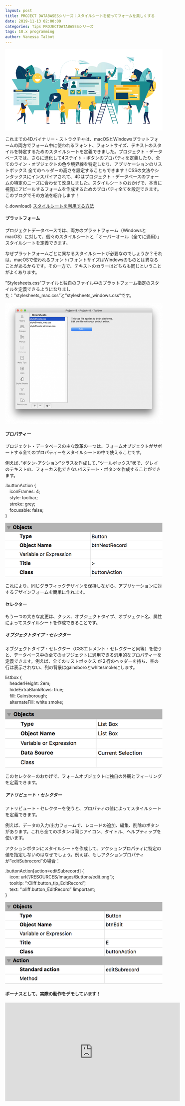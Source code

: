 ```yaml
---
layout: post
title: PROJECT DATABASESシリーズ：スタイルシートを使ってフォームを美しくする
date: 2019-11-13 02:00:00
categories: Tips PROJECTDATABASESシリーズ
tags: 18.x programming
author: Vanessa Talbot
---
```


![project-database-stylesheet](/images/blog/11-06/stylesheet.png)

これまでの4Dバイナリー・ストラクチャは、macOSとWindowsプラットフォームの両方でフォーム中に使われるフォント、フォントサイズ、テキストのスタイルを特定するためのスタイルシートを定義できました。プロジェクト・データベースでは、さらに進化して4ステイト・ボタンのプロパティを定義したり、全てのライン・オブジェクトの色や境界線を特定したり、アプリケーションのリストボックス 全てのヘッダーの高さを設定することもできます！CSSの文法やシンタックスにインスパイアされて、4Dはプロジェクト・データベースのフォームの特定のニーズに合わせて改良しました。スタイルシートのおかげで、本当に視覚にアピールするフォームを作成するためのプロパティ全てを設定できます。このブログでその方法を紹介します！

{:.download}
[スタイルシートを利用する方法](https://github.com/4D-JP/HDI/releases/download/18/HDI_StyleSheet.zip)

#### プラットフォーム
プロジェクトデータベースでは、両方のプラットフォーム（WindowsとmacOS）に対して、個々のスタイルシートと「オーバーオール（全てに適用）」スタイルシートを定義できます。

なぜプラットフォームごとに異なるスタイルシートが必要なのでしょうか？それは、macOSで使われるフォント/フォントサイズはWindowsのものとは異なることがあるからです。その一方で、テキストのカラーはどちらも同じということがよくあります。

”Stylesheets.css”ファイルと独自のファイル中のプラットフォーム指定のスタイルを定義できるようになりました：”stylesheets_mac.css”と”stylesheets_windows.css”です。

![project-database-stylesheet](/images/blog/11-06/toolboxStyleSheet-768x589.png)


#### プロパティー
プロジェクト・データベースの主な改革の一つは、フォームオブジェクトがサポートする全てのプロパティーをスタイルシートの中で使えることです。

例えば、”ボタン-アクション”クラスを作成して、”ツールボックス”状で、グレイのテキストの、フォーカス化できない4ステート・ボタンを作成することができます。

.buttonAction { <br>
　iconFrames: 4; <br>
　style: toolbar; <br>
　stroke: grey; <br>
　focusable: false; <br>
} <br>

![project-database-stylesheet](/images/blog/11-06/buttonActionClass.png)

これにより、同じグラフィックデザインを保持しながら、アプリケーションに対するデザインフォームを簡単に作れます。

#### セレクター
もう一つの大きな変更は、クラス、オブジェクトタイプ、オブジェクト名、属性によってスタイルシートを作成できることです。

##### オブジェクトタイプ・セレクター
オブジェクトタイプ・セレクター（CSSエレメント・セレクターと同等）を使うと、データベース中の全てのオブジェクトに適用できる汎用的なプロパティーを定義できます。例えば、全てのリストボックス が２行のヘッダーを持ち、空の行は表示されない、列の背景はgainsboroとwhitesmokeにします。

listbox { <br>
　headerHeight: 2em; <br>
　hideExtraBlankRows: true; <br> 
　fill: Gainsborough; <br>
　alternateFill: white smoke; <br>

![project-database-stylesheet](/images/blog/11-06/listboxTypeSelector.png)

このセレクターのおかげで、フォームオブジェクトに独自の外観とフィーリングを定義できます。

##### アトリビュート・セレクター
アトリビュート・セレクターを使うと、プロパティの値によってスタイルシートを定義できます。

例えば、データの入力/出力フォームで、レコードの追加、編集、削除のボタンがあります。これら全てのボタンは同じアイコン、タイトル、ヘルプティップを使います。

アクションボタンにスタイルシートを作成して、アクションプロパティに特定の値を指定しないのはなぜでしょう。例えば、もしアクションプロパティが”editSubrecord”の場合：

.buttonAction[action=editSubrecord] { <br>
　icon: url(“/RESOURCES/Images/Buttons/edit.png”); <br>
　tooltip:  “:Cliff:button_tip_EditRecord”; <br>
　text: “:xliff:button_EditRecord” !important; <br>
} <br>

![project-database-stylesheet](/images/blog/11-06/editSubrecordActionSelector.png)

#### ボーナスとして、実際の動作をデモしています！
<p style="text-align: center;"><iframe src="https://www.youtube.com/embed/xAaakP02dFE" width="560" height="315" frameborder="0" allowfullscreen="allowfullscreen"></iframe></p>



